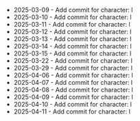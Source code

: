 - 2025-03-09 - Add commit for character: l
- 2025-03-10 - Add commit for character: l
- 2025-03-11 - Add commit for character: l
- 2025-03-12 - Add commit for character: l
- 2025-03-13 - Add commit for character: l
- 2025-03-14 - Add commit for character: l
- 2025-03-15 - Add commit for character: l
- 2025-03-22 - Add commit for character: l
- 2025-03-29 - Add commit for character: l
- 2025-04-06 - Add commit for character: l
- 2025-04-07 - Add commit for character: l
- 2025-04-08 - Add commit for character: l
- 2025-04-09 - Add commit for character: l
- 2025-04-10 - Add commit for character: l
- 2025-04-11 - Add commit for character: l
